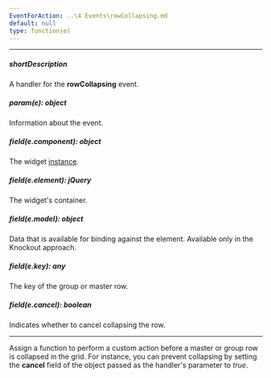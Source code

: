 ```yaml
---
EventForAction: ..\4 Events\rowCollapsing.md
default: null
type: function(e)
---
```

---
##### shortDescription
A handler for the **rowCollapsing** event.

##### param(e): object
Information about the event.

##### field(e.component): object
The widget <a href="/Documentation/16_1/ApiReference/UI_Widgets/dxDataGrid/Methods/#instance">instance</a>.

##### field(e.element): jQuery
The widget's container.

##### field(e.model): object
Data that is available for binding against the element. Available only in the Knockout approach.

##### field(e.key): any
The key of the group or master row.

##### field(e.cancel): boolean
Indicates whether to cancel collapsing the row.

---
Assign a function to perform a custom action before a master or group row is collapsed in the grid. For instance, you can prevent collapsing by setting the **cancel** field of the object passed as the handler's parameter to *true*.